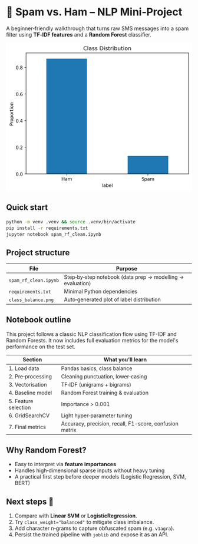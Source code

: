 # 📧 Spam vs. Ham – NLP Mini‑Project

A beginner‑friendly walkthrough that turns raw SMS messages into a spam filter using
**TF‑IDF features** and a **Random Forest** classifier.

![Class Balance](class_balance.png)

## Quick start

```bash
python -m venv .venv && source .venv/bin/activate
pip install -r requirements.txt
jupyter notebook spam_rf_clean.ipynb
```

## Project structure

| File | Purpose |
|------|---------|
| `spam_rf_clean.ipynb` | Step‑by‑step notebook (data prep → modelling → evaluation) |
| `requirements.txt`             | Minimal Python dependencies |
| `class_balance.png`            | Auto‑generated plot of label distribution |

## Notebook outline

This project follows a classic NLP classification flow using TF-IDF and Random Forests. It now includes full evaluation metrics for the model's performance on the test set.

| Section | What you’ll learn |
|---------|-------------------|
| 1. Load data | Pandas basics, class balance |
| 2. Pre‑processing | Cleaning punctuation, lower‑casing |
| 3. Vectorisation | TF‑IDF (unigrams + bigrams) |
| 4. Baseline model | Random Forest training & evaluation |
| 5. Feature selection | Importance > 0.001  |
| 6. GridSearchCV | Light hyper‑parameter tuning |
| 7. Final metrics | Accuracy, precision, recall, F1-score, confusion matrix |

## Why Random Forest?

* Easy to interpret via **feature importances**  
* Handles high‑dimensional sparse inputs without heavy tuning  
* A practical first step before deeper models (Logistic Regression, SVM, BERT)

## Next steps 🚀

1. Compare with **Linear SVM** or **LogisticRegression**.  
2. Try `class_weight="balanced"` to mitigate class imbalance.  
3. Add character n‑grams to capture obfuscated spam (e.g. `v1agra`).  
4. Persist the trained pipeline with `joblib` and expose it as an API.  
